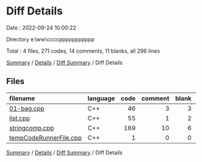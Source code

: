 # Diff Details

Date : 2022-09-24 10:00:22

Directory e:\\ww\\ccccppppppppppp

Total : 4 files,  271 codes, 14 comments, 11 blanks, all 296 lines

[Summary](results.md) / [Details](details.md) / [Diff Summary](diff.md) / Diff Details

## Files
| filename | language | code | comment | blank | total |
| :--- | :--- | ---: | ---: | ---: | ---: |
| [01-bag.cpp](/01-bag.cpp) | C++ | 46 | 3 | 3 | 52 |
| [list.cpp](/list.cpp) | C++ | 55 | 1 | 2 | 58 |
| [stringcomp.cpp](/stringcomp.cpp) | C++ | 169 | 10 | 6 | 185 |
| [tempCodeRunnerFile.cpp](/tempCodeRunnerFile.cpp) | C++ | 1 | 0 | 0 | 1 |

[Summary](results.md) / [Details](details.md) / [Diff Summary](diff.md) / Diff Details